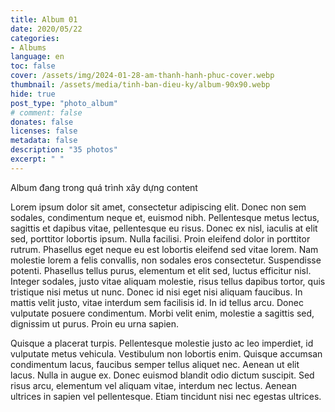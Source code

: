 ```yaml
---
title: Album 01
date: 2020/05/22
categories:
- Albums
language: en
toc: false
cover: /assets/img/2024-01-28-am-thanh-hanh-phuc-cover.webp
thumbnail: /assets/media/tinh-ban-dieu-ky/album-90x90.webp
hide: true
post_type: "photo_album"
# comment: false
donates: false
licenses: false
metadata: false
description: "35 photos"
excerpt: " "
---
```


<!-- more -->
Album đang trong quá trình xây dựng content

Lorem ipsum dolor sit amet, consectetur adipiscing elit. Donec non sem sodales, condimentum neque et, euismod nibh. Pellentesque metus lectus, sagittis et dapibus vitae, pellentesque eu risus. Donec ex nisl, iaculis at elit sed, porttitor lobortis ipsum. Nulla facilisi. Proin eleifend dolor in porttitor rutrum. Phasellus eget neque eu est lobortis eleifend sed vitae lorem. Nam molestie lorem a felis convallis, non sodales eros consectetur. Suspendisse potenti. Phasellus tellus purus, elementum et elit sed, luctus efficitur nisl. Integer sodales, justo vitae aliquam molestie, risus tellus dapibus tortor, quis tristique nisi metus ut nunc. Donec id nisi eget nisi aliquam faucibus. In mattis velit justo, vitae interdum sem facilisis id. In id tellus arcu. Donec vulputate posuere condimentum. Morbi velit enim, molestie a sagittis sed, dignissim ut purus. Proin eu urna sapien.

Quisque a placerat turpis. Pellentesque molestie justo ac leo imperdiet, id vulputate metus vehicula. Vestibulum non lobortis enim. Quisque accumsan condimentum lacus, faucibus semper tellus aliquet nec. Aenean ut elit lacus. Nulla in augue ex. Donec euismod blandit odio dictum suscipit. Sed risus arcu, elementum vel aliquam vitae, interdum nec lectus. Aenean ultrices in sapien vel pellentesque. Etiam tincidunt nisi nec egestas ultrices.
